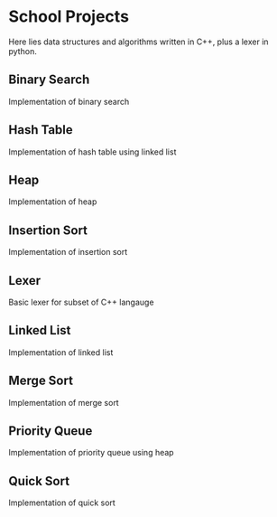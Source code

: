 # School Projects
Here lies data structures and algorithms written in C++, plus a lexer in python.

## Binary Search
Implementation of binary search

## Hash Table
Implementation of hash table using linked list

## Heap
Implementation of heap

## Insertion Sort
Implementation of insertion sort

## Lexer
Basic lexer for subset of C++ langauge

## Linked List
Implementation of linked list

## Merge Sort
Implementation of merge sort

## Priority Queue
Implementation of priority queue using heap

## Quick Sort
Implementation of quick sort